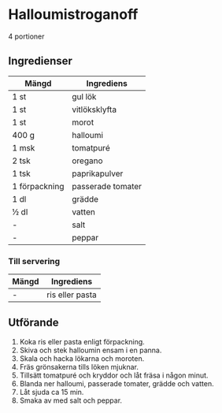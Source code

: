 # Halloumistroganoff
4 portioner
## Ingredienser

Mängd|Ingrediens
------------ | -------------
1 st|gul lök
1 st|vitlöksklyfta
1 st|morot
400 g|halloumi
1 msk|tomatpuré
2 tsk|oregano
1 tsk|paprikapulver
1 förpackning|passerade tomater
1 dl|grädde
½ dl|vatten
\-|salt
\-|peppar

### Till servering

Mängd| Ingrediens
------------ | -------------
\-|ris eller pasta

## Utförande
1. Koka ris eller pasta enligt förpackning.
2. Skiva och stek halloumin ensam i en panna.
3. Skala och hacka lökarna och moroten.
4. Fräs grönsakerna tills löken mjuknar.
5. Tillsätt tomatpuré och kryddor och låt fräsa i någon minut.
6. Blanda ner halloumi, passerade tomater, grädde och vatten.
7. Låt sjuda ca 15 min.
8. Smaka av med salt och peppar.

